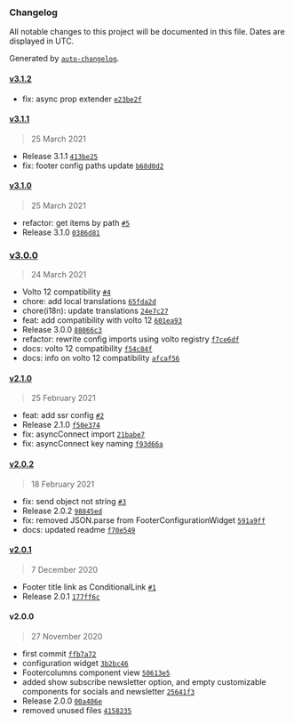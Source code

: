 ### Changelog

All notable changes to this project will be documented in this file. Dates are displayed in UTC.

Generated by [`auto-changelog`](https://github.com/CookPete/auto-changelog).

#### [v3.1.2](https://github.com/RedTurtle/volto-editablefooter/compare/v3.1.1...v3.1.2)

- fix: async prop extender [`e23be2f`](https://github.com/RedTurtle/volto-editablefooter/commit/e23be2febdc405dcd9f9c05f6e801fcf751e1a36)

#### [v3.1.1](https://github.com/RedTurtle/volto-editablefooter/compare/v3.1.0...v3.1.1)

> 25 March 2021

- Release 3.1.1 [`413be25`](https://github.com/RedTurtle/volto-editablefooter/commit/413be25f6bfb0e640082e3eff255e70554de35f4)
- fix: footer config paths update [`b68d0d2`](https://github.com/RedTurtle/volto-editablefooter/commit/b68d0d221c82e86cb66334483a66fb6c988337df)

#### [v3.1.0](https://github.com/RedTurtle/volto-editablefooter/compare/v3.0.0...v3.1.0)

> 25 March 2021

- refactor: get items by path [`#5`](https://github.com/RedTurtle/volto-editablefooter/pull/5)
- Release 3.1.0 [`0386d81`](https://github.com/RedTurtle/volto-editablefooter/commit/0386d8123676f67088b0c546552d2652b996f715)

### [v3.0.0](https://github.com/RedTurtle/volto-editablefooter/compare/v2.1.0...v3.0.0)

> 24 March 2021

- Volto 12 compatibility [`#4`](https://github.com/RedTurtle/volto-editablefooter/pull/4)
- chore: add local translations [`65fda2d`](https://github.com/RedTurtle/volto-editablefooter/commit/65fda2d4fcd9b39e8b106d216805d51043d449df)
- chore(i18n): update translations [`24e7c27`](https://github.com/RedTurtle/volto-editablefooter/commit/24e7c2775929f25c65815e9673d5b55b1e2f5783)
- feat: add compatibility with volto 12 [`601ea93`](https://github.com/RedTurtle/volto-editablefooter/commit/601ea93b6e412451d25906117109d129c8bd9d7f)
- Release 3.0.0 [`88066c3`](https://github.com/RedTurtle/volto-editablefooter/commit/88066c32b679c2fafa4a373285a26857b119ff50)
- refactor: rewrite config imports using volto registry [`f7ce6df`](https://github.com/RedTurtle/volto-editablefooter/commit/f7ce6dfa29523b7490e6e2b39c8a89e07869c432)
- docs: volto 12 compatibility [`f54c84f`](https://github.com/RedTurtle/volto-editablefooter/commit/f54c84fa90e22734897e6a36ceb324140ab97860)
- docs: info on volto 12 compatibility [`afcaf56`](https://github.com/RedTurtle/volto-editablefooter/commit/afcaf561d62ee3b75d4a35b769ab009010783c26)

#### [v2.1.0](https://github.com/RedTurtle/volto-editablefooter/compare/v2.0.2...v2.1.0)

> 25 February 2021

- feat: add ssr config [`#2`](https://github.com/RedTurtle/volto-editablefooter/pull/2)
- Release 2.1.0 [`f50e374`](https://github.com/RedTurtle/volto-editablefooter/commit/f50e374cbfb0fd83cb4e9f134e09a7593bee23f6)
- fix: asyncConnect import [`21babe7`](https://github.com/RedTurtle/volto-editablefooter/commit/21babe7b51e56c274b35bb72ff850009915d6846)
- fix: asyncConnect key naming [`f93d66a`](https://github.com/RedTurtle/volto-editablefooter/commit/f93d66a2c9f311170e9591d88b378a66a8b8f1b9)

#### [v2.0.2](https://github.com/RedTurtle/volto-editablefooter/compare/v2.0.1...v2.0.2)

> 18 February 2021

- fix: send object not string [`#3`](https://github.com/RedTurtle/volto-editablefooter/pull/3)
- Release 2.0.2 [`98845ed`](https://github.com/RedTurtle/volto-editablefooter/commit/98845ede6af930922eef6537c920bc12f49aa7d8)
- fix: removed JSON.parse from FooterConfigurationWidget [`591a9ff`](https://github.com/RedTurtle/volto-editablefooter/commit/591a9ffa5d15792a9366bc7c1d20a680e92a78ff)
- docs: updated readme [`f70e549`](https://github.com/RedTurtle/volto-editablefooter/commit/f70e549bc4d7d8cee79f00143e5ad875fe864817)

#### [v2.0.1](https://github.com/RedTurtle/volto-editablefooter/compare/v2.0.0...v2.0.1)

> 7 December 2020

- Footer title link as ConditionalLink [`#1`](https://github.com/RedTurtle/volto-editablefooter/pull/1)
- Release 2.0.1 [`177ff6c`](https://github.com/RedTurtle/volto-editablefooter/commit/177ff6cc2ae9c1ef3829c81eecb4daf6c76ced67)

#### v2.0.0

> 27 November 2020

- first commit [`ffb7a72`](https://github.com/RedTurtle/volto-editablefooter/commit/ffb7a72ba29b0bfb10fef8ff5d7e05bb42cfd4a2)
- configuration widget [`3b2bc46`](https://github.com/RedTurtle/volto-editablefooter/commit/3b2bc46da16155af8d8737f32b25ca5a432cc14c)
- Footercolumns component view [`50613e5`](https://github.com/RedTurtle/volto-editablefooter/commit/50613e521cd55bec1c7454cd4aa44e82c11a4b43)
- added show subscribe newsletter option, and empty customizable components for socials and newsletter [`25641f3`](https://github.com/RedTurtle/volto-editablefooter/commit/25641f3330918b3600caba5f0b048de686ce3adc)
- Release 2.0.0 [`00a406e`](https://github.com/RedTurtle/volto-editablefooter/commit/00a406e4fedd09d24deb0c4435a179c862d39a73)
- removed unused files [`4158235`](https://github.com/RedTurtle/volto-editablefooter/commit/4158235cfee00e69e2692d0f1a39f8a2b8d6f3e1)
